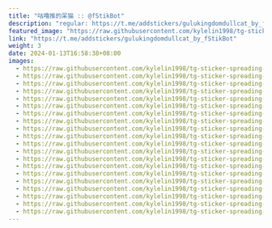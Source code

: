 ```yaml
---
title: "咕噜推的呆猫 :: @fStikBot"
description: "regular: https://t.me/addstickers/gulukingdomdullcat_by_fStikBot"
featured_image: "https://raw.githubusercontent.com/kylelin1998/tg-sticker-spreading-worldwide-images/main/img/d5f23d29-8cf3-4f57-9d8a-40b6c233fa78.jpg"
link: "https://t.me/addstickers/gulukingdomdullcat_by_fStikBot"
weight: 3
date: 2024-01-13T16:58:38+08:00
images:
  - https://raw.githubusercontent.com/kylelin1998/tg-sticker-spreading-worldwide-images/main/img/d5f23d29-8cf3-4f57-9d8a-40b6c233fa78.jpg
  - https://raw.githubusercontent.com/kylelin1998/tg-sticker-spreading-worldwide-images/main/img/b635bf36-4cd8-4f78-a76a-71a8eeed5bca.jpg
  - https://raw.githubusercontent.com/kylelin1998/tg-sticker-spreading-worldwide-images/main/img/39d77d09-6659-4539-8a4c-bdbab29dd272.jpg
  - https://raw.githubusercontent.com/kylelin1998/tg-sticker-spreading-worldwide-images/main/img/cd8e0d15-f65d-48ca-b09c-601aef12c2eb.jpg
  - https://raw.githubusercontent.com/kylelin1998/tg-sticker-spreading-worldwide-images/main/img/5bb75f40-9b10-44d6-aa16-35aadcad06a9.jpg
  - https://raw.githubusercontent.com/kylelin1998/tg-sticker-spreading-worldwide-images/main/img/40f95b1a-77ed-414b-adf2-f216d143ce6a.jpg
  - https://raw.githubusercontent.com/kylelin1998/tg-sticker-spreading-worldwide-images/main/img/1389ea50-4c11-4b01-8380-97b9f7cce083.jpg
  - https://raw.githubusercontent.com/kylelin1998/tg-sticker-spreading-worldwide-images/main/img/45afa362-a3e6-4339-8084-fc530b004640.jpg
  - https://raw.githubusercontent.com/kylelin1998/tg-sticker-spreading-worldwide-images/main/img/e891f55e-036b-4341-a0a5-9a7a4176a3c2.jpg
  - https://raw.githubusercontent.com/kylelin1998/tg-sticker-spreading-worldwide-images/main/img/91cfd766-c5ba-4dff-a7f1-90c020cafdab.jpg
  - https://raw.githubusercontent.com/kylelin1998/tg-sticker-spreading-worldwide-images/main/img/70411455-e8e1-45bc-9f7d-676ca507929a.jpg
  - https://raw.githubusercontent.com/kylelin1998/tg-sticker-spreading-worldwide-images/main/img/ad5932b3-a9f4-455d-83fd-59eb519f6198.jpg
  - https://raw.githubusercontent.com/kylelin1998/tg-sticker-spreading-worldwide-images/main/img/1987d4b7-8fa1-4be2-abcf-e70798df6690.jpg
  - https://raw.githubusercontent.com/kylelin1998/tg-sticker-spreading-worldwide-images/main/img/32eb7246-71ac-43b4-bf9e-f54b3b933c82.jpg
  - https://raw.githubusercontent.com/kylelin1998/tg-sticker-spreading-worldwide-images/main/img/4fefd5f5-c194-4fe4-8a05-b78036e50798.jpg
  - https://raw.githubusercontent.com/kylelin1998/tg-sticker-spreading-worldwide-images/main/img/ee35cd7d-14ed-4a57-ad6a-e36f98566d1e.jpg
  - https://raw.githubusercontent.com/kylelin1998/tg-sticker-spreading-worldwide-images/main/img/79dad599-9c09-4f4b-818f-261fb47f832b.jpg
  - https://raw.githubusercontent.com/kylelin1998/tg-sticker-spreading-worldwide-images/main/img/a3b7ae6c-731d-4107-ab08-329c18881af5.jpg
  - https://raw.githubusercontent.com/kylelin1998/tg-sticker-spreading-worldwide-images/main/img/94bbe5fd-a0bd-49d8-b488-c6efd5c4d88f.jpg
  - https://raw.githubusercontent.com/kylelin1998/tg-sticker-spreading-worldwide-images/main/img/9ba8f220-8ad6-4c19-8b25-a495988ca8fd.jpg
---
```

